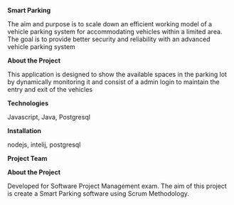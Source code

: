 **Smart Parking**

The aim and purpose is to scale down an efficient working model of a vehicle parking system for accommodating vehicles within a limited area. The goal is to provide better security and reliability with an advanced vehicle parking system

**About the Project**

This application is designed to show the available spaces in the parking lot by dynamically monitoring it and consist of a admin login to maintain the entry and exit of the vehicles

**Technologies**

Javascript,
Java,
Postgresql

**Installation**

nodejs,
intelij,
postgresql


**Project Team**

**About the Project**

Developed for Software Project Management exam. The aim of this project is create a Smart Parking software using Scrum Methodology.

